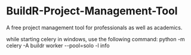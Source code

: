 # BuildR-Project-Management-Tool
A free project management tool for professionals as well as academics.



while starting celery in windows, use the following command:
python -m celery -A buildr worker --pool=solo -l info